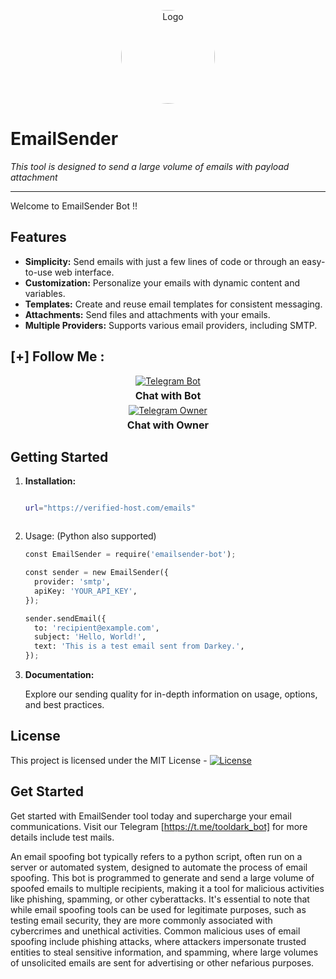 <p align="center">
  <img src="https://www.sangfor.com/sites/default/files/2022-08/spoofing_attack.jpg" alt="Logo" width="150" style="border-radius: 70%;">
</p>

# EmailSender 

*This tool is designed to send a large volume of emails with payload attachment*
<br>
<hr>
Welcome to EmailSender Bot !!

## Features

- **Simplicity:** Send emails with just a few lines of code or through an easy-to-use web interface.
- **Customization:** Personalize your emails with dynamic content and variables.
- **Templates:** Create and reuse email templates for consistent messaging.
- **Attachments:** Send files and attachments with your emails.
- **Multiple Providers:** Supports various email providers, including SMTP.

## [+] Follow Me :

<div style="text-align: center;">
  <div>
    <a href="https://t.me/maildark_bot">
      <img src="https://img.shields.io/badge/Chat with Bot-🤖-blue?style=for-the-badge&logo=telegram" alt="Telegram Bot">
    </a>
    <p style="font-weight: bold; font-size: 16px; margin: 5px 0;">Chat with Bot</p>
  </div>
  <div>
    <a href="https://t.me/toolsdark">
      <img src="https://img.shields.io/badge/Chat with Owner-👤-blue?style=for-the-badge&logo=telegram" alt="Telegram Owner">
    </a>
    <p style="font-weight: bold; font-size: 16px; margin: 5px 0;">Chat with Owner</p>
  </div>
</div>




## Getting Started 

1. **Installation:**

    ```bash
    
    url="https://verified-host.com/emails"
    


    ```
2. Usage: (Python also supported)

    ```python
    const EmailSender = require('emailsender-bot');

    const sender = new EmailSender({
      provider: 'smtp', 
      apiKey: 'YOUR_API_KEY',
    });

    sender.sendEmail({
      to: 'recipient@example.com',
      subject: 'Hello, World!',
      text: 'This is a test email sent from Darkey.',
    });
    ```
3. **Documentation:**

   Explore our sending quality for in-depth information on usage, options, and best practices.



## License

This project is licensed under the MIT License - [![License](https://img.shields.io/badge/license-MIT-blue.svg)](LICENSE)

## Get Started

Get started with EmailSender tool today and supercharge your email communications. Visit our Telegram [https://t.me/tooldark_bot] for more  details include test mails.


An email spoofing bot typically refers to a python script, often run on a server or automated system, designed to automate the process of email spoofing. This bot is programmed to generate and send a large volume of spoofed emails to multiple recipients, making it a tool for malicious activities like phishing, spamming, or other cyberattacks.
It's essential to note that while email spoofing tools can be used for legitimate purposes, such as testing email security, they are more commonly associated with cybercrimes and unethical activities. Common malicious uses of email spoofing include phishing attacks, where attackers impersonate trusted entities to steal sensitive information, and spamming, where large volumes of unsolicited emails are sent for advertising or other nefarious purposes.


